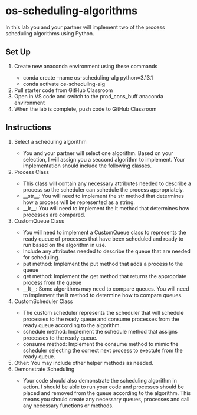 # os-scheduling-algorithms
In this lab you and your partner will implement two of the process scheduling algorithms using Python.

## Set Up
<ol>
	<li>Create new anaconda environment using these commands</li>
	<ul>
		<li>conda create –name os-scheduling-alg python=3.13.1</li>
		<li>conda activate os-scheduling-alg</li>
	</ul>
	<li>Pull starter code from GitHub Classroom</li>
	<li>Open in VS code and switch to the prod_cons_buff anaconda environment</li>
	<li>When the lab is complete, push code to GitHub Classroom</li>
</ol>

## Instructions
<ol>
  <li>Select a scheduling algorithm</li>


  <ul><li>You and your partner will select one algorithm. Based on your selection, I will assign you a seccond algorithm to implement. Your implementation should include the following classes.</li></ul>


  <li>Process Class</li>

  <ul><li>This class will contain any necessary attributes needed to describe a process so the scheduler can schedule the process appropriately.</li>

  <li>__str__: You will need to implement the str method that determines how a process will be represented as a string.</li>

  <li>__lr__: You will need to implement the lt method that determines how processes are compared.</li></ul>


  <li>CustomQueue Class</li>

  <ul><li>You will need to implement a CustomQueue class to represents the ready queue of processes that have been scheduled and ready to run based on the algorithm in use.</li>

  <li>Include any attributes needed to describe the queue that are needed for scheduling.</li>

  <li>put method: Implement the put method that adds a process to the queue</li>

  <li>get method: Implement the get method that returns the appropriate process from the queue</li>

  <li>__lt__: Some algorithms may need to compare queues. You will need to implement the lt method to determine how to compare queues.</li></ul>



  <li>CustomScheduler Class</li>

  <ul><li>The custom scheduler represents the scheduler that will schedule processes to the ready queue and consume processes from the ready queue according to the algorithm.</li>

  <li>schedule method: Implement the schedule method that assigns processes to the ready queue.</li>

  <li>consume method: Implement the consume method to mimic the scheduler selecting the correct next process to exectute from the ready queue. </li></ul>

  <li>Other: You may include other helper methods as needed.</li>
  
  <li>Demonstrate Scheduling</li>
  <ul><li>Your code should also demonstrate the scheduling algorithm in action. I should be able to run your code and processes should be placed and removed from the queue according to the algorithm. This means you should create any necessary queues, processes and call any necessary functions or methods.</li></ul>
</ol>

